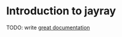 # Introduction to jayray

TODO: write [great documentation](http://jacobian.org/writing/what-to-write/)
